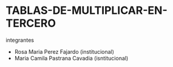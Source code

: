 # TABLAS-DE-MULTIPLICAR-EN-TERCERO

integrantes
- Rosa Maria Perez Fajardo (institucional)
- Maria Camila Pastrana Cavadia (isntitucional)
